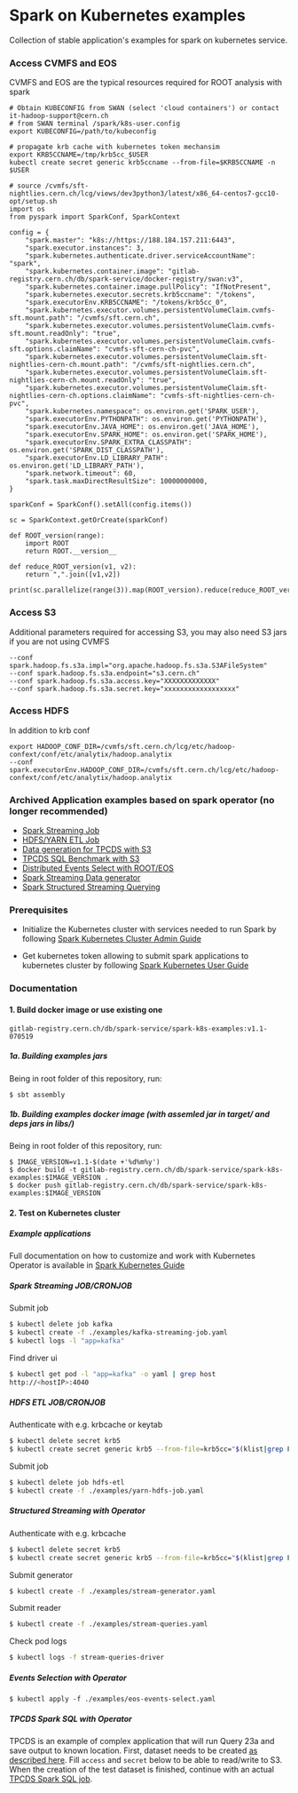 # Spark on Kubernetes examples

Collection of stable application's examples for spark on kubernetes service.

### Access CVMFS and EOS

CVMFS and EOS are the typical resources required for ROOT analysis with spark

```
# Obtain KUBECONFIG from SWAN (select 'cloud containers') or contact it-hadoop-support@cern.ch
# from SWAN terminal /spark/k8s-user.config
export KUBECONFIG=/path/to/kubeconfig

# propagate krb cache with kubernetes token mechansim
export KRB5CCNAME=/tmp/krb5cc_$USER
kubectl create secret generic krb5ccname --from-file=$KRB5CCNAME -n $USER

# source /cvmfs/sft-nightlies.cern.ch/lcg/views/dev3python3/latest/x86_64-centos7-gcc10-opt/setup.sh
import os
from pyspark import SparkConf, SparkContext

config = {
    "spark.master": "k8s://https://188.184.157.211:6443",
    "spark.executor.instances": 3,
    "spark.kubernetes.authenticate.driver.serviceAccountName": "spark",
    "spark.kubernetes.container.image": "gitlab-registry.cern.ch/db/spark-service/docker-registry/swan:v3",
    "spark.kubernetes.container.image.pullPolicy": "IfNotPresent",
    "spark.kubernetes.executor.secrets.krb5ccname": "/tokens",
    "spark.executorEnv.KRB5CCNAME": "/tokens/krb5cc_0",
    "spark.kubernetes.executor.volumes.persistentVolumeClaim.cvmfs-sft.mount.path": "/cvmfs/sft.cern.ch",
    "spark.kubernetes.executor.volumes.persistentVolumeClaim.cvmfs-sft.mount.readOnly": "true",
    "spark.kubernetes.executor.volumes.persistentVolumeClaim.cvmfs-sft.options.claimName": "cvmfs-sft-cern-ch-pvc",
    "spark.kubernetes.executor.volumes.persistentVolumeClaim.sft-nightlies-cern-ch.mount.path": "/cvmfs/sft-nightlies.cern.ch",
    "spark.kubernetes.executor.volumes.persistentVolumeClaim.sft-nightlies-cern-ch.mount.readOnly": "true",
    "spark.kubernetes.executor.volumes.persistentVolumeClaim.sft-nightlies-cern-ch.options.claimName": "cvmfs-sft-nightlies-cern-ch-pvc",
    "spark.kubernetes.namespace": os.environ.get('SPARK_USER'),
    "spark.executorEnv.PYTHONPATH": os.environ.get('PYTHONPATH'),
    "spark.executorEnv.JAVA_HOME": os.environ.get('JAVA_HOME'),
    "spark.executorEnv.SPARK_HOME": os.environ.get('SPARK_HOME'),
    "spark.executorEnv.SPARK_EXTRA_CLASSPATH": os.environ.get('SPARK_DIST_CLASSPATH'),
    "spark.executorEnv.LD_LIBRARY_PATH": os.environ.get('LD_LIBRARY_PATH'),
    "spark.network.timeout": 60,
    "spark.task.maxDirectResultSize": 10000000000,
}

sparkConf = SparkConf().setAll(config.items())

sc = SparkContext.getOrCreate(sparkConf)

def ROOT_version(range):
    import ROOT
    return ROOT.__version__

def reduce_ROOT_version(v1, v2):
    return ",".join([v1,v2])

print(sc.parallelize(range(3)).map(ROOT_version).reduce(reduce_ROOT_version))
```

### Access S3

Additional parameters required for accessing S3, you may also need S3 jars if you are not using CVMFS

```
--conf spark.hadoop.fs.s3a.impl="org.apache.hadoop.fs.s3a.S3AFileSystem"
--conf spark.hadoop.fs.s3a.endpoint="s3.cern.ch"
--conf spark.hadoop.fs.s3a.access.key="XXXXXXXXXXXXX"
--conf spark.hadoop.fs.s3a.secret.key="xxxxxxxxxxxxxxxxxx"
```

### Access HDFS

In addition to krb conf

```
export HADOOP_CONF_DIR=/cvmfs/sft.cern.ch/lcg/etc/hadoop-confext/conf/etc/analytix/hadoop.analytix
--conf spark.executorEnv.HADOOP_CONF_DIR=/cvmfs/sft.cern.ch/lcg/etc/hadoop-confext/conf/etc/analytix/hadoop.analytix
```

### Archived Application examples based on spark operator (no longer recommended)

- [Spark Streaming Job](examples/kafka-streaming.yaml)
- [HDFS/YARN ETL Job](examples/yarn-hdfs-job.yaml)
- [Data generation for TPCDS with S3](examples/s3-tpcds-datagen.yaml)
- [TPCDS SQL Benchmark with S3](examples/s3-tpcds.yaml)
- [Distributed Events Select with ROOT/EOS](examples/public-eos-events-select.yaml)
- [Spark Streaming Data generator](examples/stream-generator.yaml)
- [Spark Structured Streaming Querying](examples/stream-query.yaml)

### Prerequisites

- Initialize the Kubernetes cluster with services needed to run Spark by following [Spark Kubernetes Cluster Admin Guide](http://spark-user-guide.web.cern.ch)

- Get kubernetes token allowing to submit spark applications to kubernetes cluster by following [Spark Kubernetes User Guide](http://spark-user-guide.web.cern.ch)

### Documentation

#### 1. Build docker image or use existing one

`gitlab-registry.cern.ch/db/spark-service/spark-k8s-examples:v1.1-070519`

##### 1a. Building examples jars

Being in root folder of this repository, run:

```
$ sbt assembly
```

##### 1b. Building examples docker image (with assemled jar in target/ and deps jars in libs/)

Being in root folder of this repository, run:

```
$ IMAGE_VERSION=v1.1-$(date +'%d%m%y')
$ docker build -t gitlab-registry.cern.ch/db/spark-service/spark-k8s-examples:$IMAGE_VERSION .
$ docker push gitlab-registry.cern.ch/db/spark-service/spark-k8s-examples:$IMAGE_VERSION
```

#### 2. Test on Kubernetes cluster

##### Example applications

Full documentation on how to customize and work with Kubernetes Operator is available in [Spark Kubernetes Guide](http://spark-user-guide.web.cern.ch)

##### Spark Streaming JOB/CRONJOB

Submit job

```bash
$ kubectl delete job kafka
$ kubectl create -f ./examples/kafka-streaming-job.yaml
$ kubectl logs -l "app=kafka"
```

Find driver ui

```bash
$ kubectl get pod -l "app=kafka" -o yaml | grep host
http://<hostIP>:4040
```

##### HDFS ETL JOB/CRONJOB

Authenticate with e.g. krbcache or keytab

```bash
$ kubectl delete secret krb5
$ kubectl create secret generic krb5 --from-file=krb5cc="$(klist|grep FILE|cut -f3 -d":")"
```

Submit job

```bash
$ kubectl delete job hdfs-etl
$ kubectl create -f ./examples/yarn-hdfs-job.yaml
```

##### Structured Streaming with Operator

Authenticate with e.g. krbcache

```bash
$ kubectl delete secret krb5
$ kubectl create secret generic krb5 --from-file=krb5cc="$(klist|grep FILE|cut -f3 -d":")"
```

Submit generator

```bash
$ kubectl create -f ./examples/stream-generator.yaml
```

Submit reader

```bash
$ kubectl create -f ./examples/stream-queries.yaml
```

Check pod logs

```bash
$ kubectl logs -f stream-queries-driver
```

##### Events Selection with Operator

```
$ kubectl apply -f ./examples/eos-events-select.yaml
```

##### TPCDS Spark SQL with Operator

TPCDS is an example of complex application that will run Query 23a and save output to known location. First, dataset needs to be created [as described here](examples/tpcds-datagen.yaml). Fill `access` and `secret` below to be able to read/write to S3. When the creation of the test dataset is finished, continue with an actual [TPCDS Spark SQL job](examples/tpcds.yaml). 
